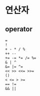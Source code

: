 # 연산자

## operator
```
=
!
+ - * / %
++ --
+= -= *= /= %=
& | ^
&= |= ^=
<< >> <<= >>=
()
< <= > >=
== !=
&& ||
```
